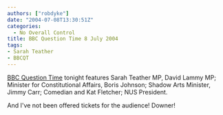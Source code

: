 ```yaml
---
authors: ["robdyke"]
date: "2004-07-08T13:30:51Z"
categories:
  - No Overall Control
title: BBC Question Time 8 July 2004
tags:
- Sarah Teather
- BBCQT
---
```

[BBC Question Time](http://news.bbc.co.uk/1/hi/programmes/question_time/3869423.stm) tonight features Sarah Teather MP, David Lammy MP; Minister for Constitutional Affairs, Boris Johnson; Shadow Arts Minister, Jimmy Carr; Comedian and Kat Fletcher; NUS President.

And I've not been offered tickets for the audience! Downer!